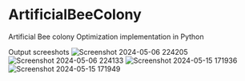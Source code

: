 # ArtificialBeeColony
Artificial Bee colony Optimization implementation in Python

Output screeshots
![Screenshot 2024-05-06 224205](https://github.com/GattamaneniAnnu/ArtificialBeeColony/assets/142522953/325ca6ee-555e-4793-a241-9c5799a092c7)
![Screenshot 2024-05-06 224133](https://github.com/GattamaneniAnnu/ArtificialBeeColony/assets/142522953/7ebf4f54-93f8-4626-8ab5-78dfb08f5b2a)
![Screenshot 2024-05-15 171936](https://github.com/GattamaneniAnnu/ArtificialBeeColony/assets/142522953/93c5ca48-4e98-4362-a16b-20dea0cf0034)
![Screenshot 2024-05-15 171949](https://github.com/GattamaneniAnnu/ArtificialBeeColony/assets/142522953/e47c9f5b-8917-40ce-90ec-0ade115487a4)




